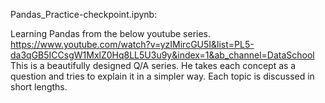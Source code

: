 Pandas_Practice-checkpoint.ipynb:

  Learning Pandas from the below youtube series. 
  https://www.youtube.com/watch?v=yzIMircGU5I&list=PL5-da3qGB5ICCsgW1MxlZ0Hq8LL5U3u9y&index=1&ab_channel=DataSchool
  This is a beautifully designed Q/A series. He takes each concept as a question and tries to explain it in a simpler way. 
  Each topic is discussed in short lengths. 
